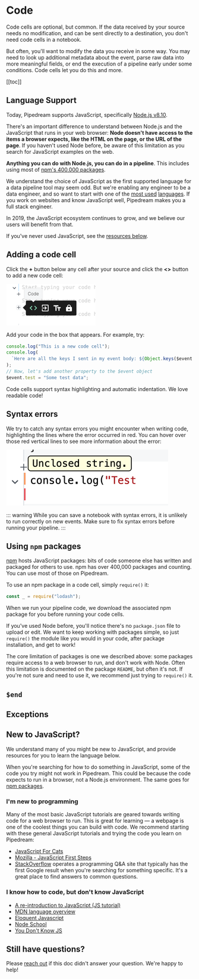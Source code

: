 # Code

Code cells are optional, but common. If the data received by your source needs no modification, and can be sent directly to a destination, you don't need code cells in a notebook.

But often, you'll want to modify the data you receive in some way. You may need to look up additional metadata about the event, parse raw data into more meaningful fields, or end the execution of a pipeline early under some conditions. Code cells let you do this and more.

[[toc]]

## Language Support

Today, Pipedream supports JavaScript, specifically [Node.js v8.10](https://nodejs.org/docs/v0.8.10/).

There's an important difference to understand between Node.js and the JavaScript that runs in your web browser: **Node doesn't have access to the items a browser expects, like the HTML on the page, or the URL of the page**. If you haven't used Node before, be aware of this limitation as you search for JavaScript examples on the web.

**Anything you can do with Node.js, you can do in a pipeline**. This includes using most of [npm's 400,000 packages](#using-npm-packages).

We understand the choice of JavaScript as the first supported language for a data pipeline tool may seem odd. But we're enabling any engineer to be a data engineer, and so want to start with one of the [most used](https://insights.stackoverflow.com/survey/2019#technology-_-programming-scripting-and-markup-languages) [languages](https://github.blog/2018-11-15-state-of-the-octoverse-top-programming-languages/). If you work on websites and know JavaScript well, Pipedream makes you a full stack engineer.

In 2019, the JavaScript ecosystem continues to grow, and we believe our users will benefit from that.

If you've never used JavaScript, see the [resources below](#new-to-javascript).

## Adding a code cell

Click the **+** button below any cell after your source and click the **<>** button to add a new code cell:

<div>
<img alt="New step" src="./images/new-button.png">
</div>

Add your code in the box that appears. For example, try:

```javascript
console.log("This is a new code cell");
console.log(
  `Here are all the keys I sent in my event body: ${Object.keys($event.body)}`
);
// Now, let's add another property to the $event object
$event.test = "Some test data";
```

Code cells support syntax highlighting and automatic indentation. We love readable code!

## Syntax errors

We try to catch any syntax errors you might encounter when writing code, highlighting the lines where the error occurred in red. You can hover over those red vertical lines to see more information about the error:

<div>
<img alt="Syntax error in code" src="./images/syntax-error.png">
</div>

::: warning
While you can save a notebook with syntax errors, it is unlikely to run correctly on new events. Make sure to fix syntax errors before running your pipeline.
:::

## Using `npm` packages

[npm](https://www.npmjs.com/) hosts JavaScript packages: bits of code someone else has written and packaged for others to use. npm has over 400,000 packages and counting. You can use most of those on Pipedream.

To use an npm package in a code cell, simply `require()` it:

```javascript
const _ = require("lodash");
```

When we run your pipeline code, we download the associated npm package for you before running your code cells.

If you've used Node before, you'll notice there's no `package.json` file to upload or edit. We want to keep working with packages simple, so just `require()` the module like you would in your code, after package installation, and get to work!

The core limitation of packages is one we described above: some packages require access to a web browser to run, and don't work with Node. Often this limitation is documented on the package `README`, but often it's not. If you're not sure and need to use it, we recommend just trying to `require()` it.

## `$end`

## Exceptions

## New to JavaScript?

We understand many of you might be new to JavaScript, and provide resources for you to learn the language below.

When you're searching for how to do something in JavaScript, some of the code you try might not work in Pipedream. This could be because the code expects to run in a browser, not a Node.js environment. The same goes for [npm packages](#using-npm-packages).

### I'm new to programming

Many of the most basic JavaScript tutorials are geared towards writing code for a web browser to run. This is great for learning — a webpage is one of the coolest things you can build with code. We recommend starting with these general JavaScript tutorials and trying the code you learn on Pipedream:

- [JavaScript For Cats](http://jsforcats.com/)
- [Mozilla - Java​Script First Steps](https://developer.mozilla.org/en-US/docs/Learn/JavaScript/First_steps)
- [StackOverflow](https://stackoverflow.com/) operates a programming Q&A site that typically has the first Google result when you're searching for something specific. It's a great place to find answers to common questions.

### I know how to code, but don't know JavaScript

- [A re-introduction to Java​Script (JS tutorial)](https://developer.mozilla.org/en-US/docs/Web/JavaScript/A_re-introduction_to_JavaScript)
- [MDN language overview](https://developer.mozilla.org/en-US/docs/Web/JavaScript)
- [Eloquent Javascript](https://eloquentjavascript.net/)
- [Node School](https://nodeschool.io/)
- [You Don't Know JS](https://github.com/getify/You-Dont-Know-JS)

## Still have questions?

Please [reach out](/support/) if this doc didn't answer your question. We're happy to help!
